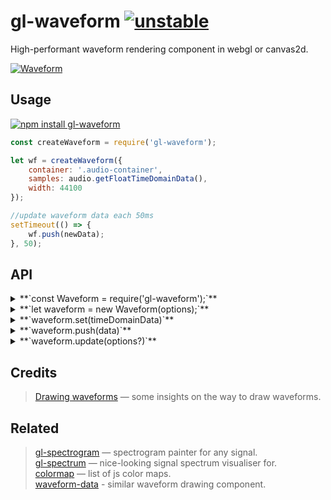 # gl-waveform [![unstable](http://badges.github.io/stability-badges/dist/unstable.svg)](http://github.com/badges/stability-badges)

High-performant waveform rendering component in webgl or canvas2d.

[![Waveform](https://raw.githubusercontent.com/audio-lab/gl-waveform/gh-pages/preview.png "Waveform")](http://audio-lab.github.io/gl-waveform/)


## Usage

[![npm install gl-waveform](https://nodei.co/npm/gl-waveform.png?mini=true)](https://npmjs.org/package/gl-waveform/)

```js
const createWaveform = require('gl-waveform');

let wf = createWaveform({
	container: '.audio-container',
	samples: audio.getFloatTimeDomainData(),
	width: 44100
});

//update waveform data each 50ms
setTimeout(() => {
	wf.push(newData);
}, 50);
```

<!-- [**`See in action`**](TODO requirebin) -->

## API

<details><summary>**`const Waveform = require('gl-waveform');`**</summary>

Get waveform component class. `require('gl-waveform/2d')` for canvas-2d version.

</details>
<details><summary>**`let waveform = new Waveform(options);`**</summary>

Create waveform instance based off options:

```js
// Container to place waveform element
container: document.body,

// Waveform data, floats from -1..1 range
samples: timeDomainData,

// Audio viewport settings
maxDecibels: -0,
minDecibels: -100,
sampleRate: 44100,

// How many samples fit to the full canvas width, i. e. 44100 for 1s of data
width: 1024,

// How many samples to skip from the left side of the buffer.
//undefined offset will move window to the tail of data, negative - from the tail.
offset: null,

// Render line, fill or spectrum
type: 'line',

// Draw amplitudes grid
grid: true,

// Place lines in logarithmic fashion, which makes contrast of peaks
log: true,

// Use db units or 0..1 range for axis
db: true,

// List of colors to paint the data in, i. e. colormap
palette: ['white', 'black'],

// Draw each frame or only on data/options changes
autostart: false,

// Webgl-context options, or existing context instance
context: {
	antialias: false,
	width: 400,
	height: 200,
	canvas: canvas
}
```

</details>
<details><summary>**`waveform.set(timeDomainData)`**</summary>

Place new data as the source waveform. The view will be automatically repainted in the next frame.

</details>
<details><summary>**`waveform.push(data)`**</summary>

Append new data to the waveform. Data is whether single sample or array/float array with values from `0..1` range.
The visible waveform will be automatically rerendered in the next frame.
Using push is preferrable for dynamic waveform, when not all the samples are known, because it is highly optimized for large scale repaints.

</details>
<details><summary>**`waveform.update(options?)`**</summary>

Update options, if required. Like, palette, grid type etc.
It will automatically call render. Do not call this method often, because it recalculates everything possible.

</details>

## Credits

> [Drawing waveforms](http://www.supermegaultragroovy.com/2009/10/06/drawing-waveforms/) — some insights on the way to draw waveforms.<br/>

## Related

> [gl-spectrogram](https://github.com/audio-lab/gl-spectrogram) — spectrogram painter for any signal.<br/>
> [gl-spectrum](https://github.com/audio-lab/gl-spectrum) — nice-looking signal spectrum visualiser for.<br/>
> [colormap](https://github.com/bpostlethwaite/colormap) — list of js color maps.<br/>
> [waveform-data](https://www.npmjs.com/package/waveform-data) - similar waveform drawing component.<br/>